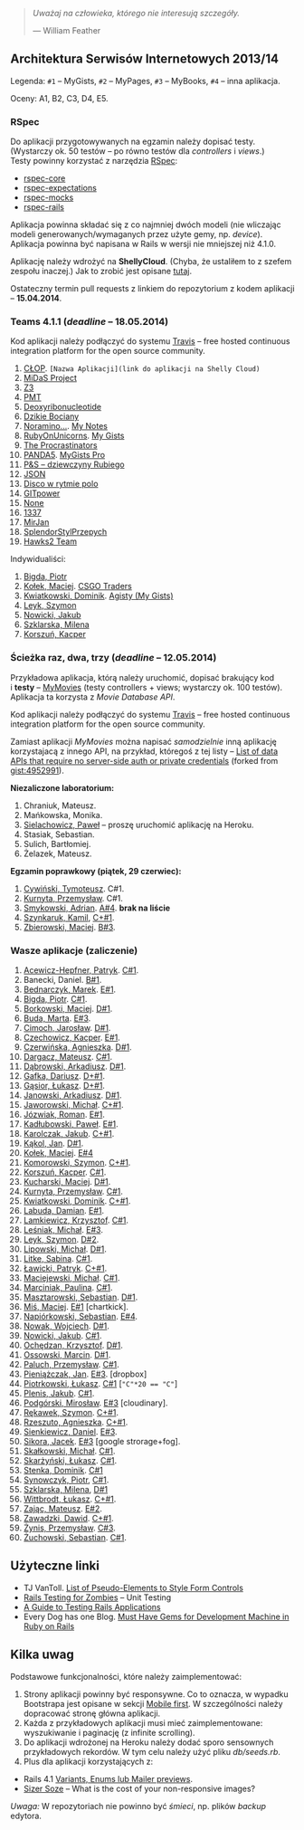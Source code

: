 > *Uważaj na człowieka, którego nie interesują szczegóły.*
>
> — William Feather


## Architektura Serwisów Internetowych 2013/14

Legenda: `#1` – MyGists, `#2` – MyPages, `#3` – MyBooks, `#4` – inna aplikacja.

Oceny: A1, B2, C3, D4, E5.


### RSpec

Do aplikacji przygotowywanych na egzamin należy dopisać testy.<br>
(Wystarczy ok. 50 testów – po równo testów dla *controllers* i *views*.)<br>
Testy powinny korzystać z narzędzia [RSpec](http://rspec.info/):

- [rspec-core](https://github.com/rspec/rspec-core)
- [rspec-expectations](https://github.com/rspec/rspec-expectations)
- [rspec-mocks](https://github.com/rspec/rspec-mocks)
- [rspec-rails](https://github.com/rspec/rspec-rails)

Aplikacja powinna składać się z co najmniej dwóch modeli (nie wliczając
modeli generowanych/wymaganych przez użyte gemy, np. *device*).
Aplikacja powinna być napisana w Rails w wersji nie mniejszej niż 4.1.0.

Aplikację należy wdrożyć na **ShellyCloud**.
(Chyba, że ustaliłem to z szefem zespołu inaczej.)
Jak to zrobić jest opisane [tutaj](https://github.com/rails4/my_gists).

Ostateczny termin pull requests z linkiem do repozytorium
z kodem aplikacji – **15.04.2014**.


### Teams 4.1.1 (*deadline* – 18.05.2014)

Kod aplikacji należy podłączyć do systemu [Travis](https://travis-ci.org/) –
free hosted continuous integration platform for the open source community.

1. [CŁOP](https://github.com/kipperek/RailsExam). `[Nazwa Aplikacji](link do aplikacji na Shelly Cloud)`
1. [MiDaS Project](https://github.com/henio180/EduWords)
1. [Z3](https://github.com/zajacmp3/RailsExam)
1. [PMT](https://github.com/Macio1992/rubyOnRailsProject)
1. [Deoxyribonucleotide](https://github.com/MacMisDev/karczma)
1. [Dzikie Bociany](https://github.com/Zhukovo/RoR-Egzamin)
1. [Noramino…](https://github.com/Bllade/ASI_exam.git). [My Notes](http://notes-exam.shellyapp.com)
1. [RubyOnUnicorns](https://github.com/KLamkiewicz/RubyOnUnicorns). [My Gists](http://rubyonunicorns.shellyapp.com)
1. [The Procrastinators](https://github.com/mbuda/RailsGroupProject)
1. [PANDA5](https://github.com/lipek92/PANDA5). [MyGists Pro](http://panda5.shellyapp.com)
1. [P&S – dziewczyny Rubiego](https://github.com/MPaulina/AplikacjaASI)
1. [JSON](https://github.com/gruchanet/snippeter_on_steroids)
1. [Disco w rytmie polo](https://github.com/kpawel-29/Disco-w-rytmie-polo)
1. [GITpower](https://github.com/mbednarczyk/asiegzamin)
1. [None](https://github.com/kaka2991/my_gists)
1. [1337](https://github.com/YoungCoder/1337/)
1. [MirJan](https://github.com/Pelen/mirjan)
1. [SplendorStylPrzepych](https://github.com/lukasz978/splendor)
1. [Hawks2 Team](https://github.com/szykom/AsiYT)

Indywidualiści:

1. [Bigda, Piotr](https://github.com/CoJaTutajRobie/egzamin)
1. [Kołek, Maciej](https://bitbucket.org/ferus/csgotraders). [CSGO Traders](http://beta.csgotraders.net)
1. [Kwiatkowski, Dominik](https://github.com/Kalumniatoris/railsy). [Agisty (My Gists)](http://agisty.shellyapp.com)
1. [Leyk, Szymon](https://github.com/leyas/rails-exam)
1. [Nowicki, Jakub](https://github.com/jnowicki/rails-ASI)
1. [Szklarska, Milena](https://github.com/madebytechnology/RailsAppExam)
1. [Korszuń, Kacper](https://github.com/gathaspar/RailsApp2)


### Ścieżka raz, dwa, trzy (*deadline* – 12.05.2014)

Przykładowa aplikacja, którą należy uruchomić, dopisać brakujący kod
i **testy** – [MyMovies](https://github.com/rails4/my_movies)
(testy controllers + views; wystarczy ok. 100 testów).
Aplikacja ta korzysta z *Movie Database API*.

Kod aplikacji należy podłączyć do systemu [Travis](https://travis-ci.org/) –
free hosted continuous integration platform for the open source community.

Zamiast aplikacji *MyMovies* można napisać *samodzielnie* inną aplikację
korzystajacą z innego API, na przykład, któregoś z tej listy –
[List of data APIs that require no server-side auth or private credentials](https://gist.github.com/wbzyl/9989677)
(forked from [gist:4952991](https://gist.github.com/afeld/4952991)).

**Niezaliczone laboratorium:**

1. Chraniuk, Mateusz.
1. Mańkowska, Monika.
1. [Sielachowicz, Paweł](https://github.com/psielachowicz/My_movies) – proszę uruchomić aplikację na Heroku.
1. Stasiak, Sebastian.
1. Sulich, Bartłomiej.
1. Żelazek, Mateusz.

**Egzamin poprawkowy (piątek, 29 czerwiec):**

1. [Cywiński, Tymoteusz](https://github.com/tcywinski/my_movies_123). C#1.
1. [Kurnyta, Przemysław](https://github.com/pkurnyta/exam). C#1.
1. [Smykowski, Adrian](https://github.com/FiskSMK/ASI). [A#4](http://vanfisk.herokuapp.com). **brak na liście**
1. [Szynkaruk, Kamil](https://github.com/ferocis/my_gists), [C+#1](http://zaliczenie.herokuapp.com/).
1. [Zbierowski, Maciej](https://github.com/Macio1992/myBooks). [B#3](http://my-books-macio1992.herokuapp.com/).


### Wasze aplikacje (zaliczenie)

1. [Acewicz-Hepfner, Patryk](https://github.com/pacewicz/my_gists). [C#1](http://mygists-pa.herokuapp.com).
1. Banecki, Daniel. [B#1](http://filmotekaczlowieka.herokuapp.com/).
1. [Bednarczyk, Marek](https://github.com/mbednarczyk/my_gists_reedit). [E#1](http://mygistsmbednarczyk.herokuapp.com).
1. [Bigda, Piotr](https://github.com/CoJaTutajRobie/ruby). [C#1](http://nowyprojekt123.herokuapp.com).
1. [Borkowski, Maciej](https://github.com/borek199/my_gists). [D#1](http://mygistsmborkowski.herokuapp.com).
1. [Buda, Marta](https://github.com/mbuda/reviewIt). [E#3](http://books-review.herokuapp.com).
1. [Cimoch, Jarosław](https://github.com/jcimoch/mygists). [D#1](http://jcimoch-my-gists.herokuapp.com/).
1. [Czechowicz, Kacper](https://github.com/kipperek/Rails-FirstApp). [E#1](http://kczechowicz-gists.herokuapp.com).
1. [Czerwińska, Agnieszka](https://github.com/aczerwinska/my_gists). [D#1](http://gistmys.herokuapp.com/).
1. [Dargacz, Mateusz](https://github.com/mateuszdargacz/md_gists). [C#1](http://asi-mdargacz.herokuapp.com/).
1. [Dąbrowski, Arkadiusz](https://github.com/ArkadiuszD/Wpisy). [D#1](http://kolejnedziadostwo.herokuapp.com/).
1. [Gafka, Dariusz](https://github.com/dgafka/my_gists). [D+#1](http://evening-everglades-2118.herokuapp.com).
1. [Gąsior, Łukasz](https://github.com/lukgas6/projekt-asi). [D+#1](http://lgasior-gists.herokuapp.com/).
1. [Janowski, Arkadiusz](https://github.com/janusy/my_gists). [D#1](http://janusygists.herokuapp.com).
1. [Jaworowski, Michał](https://github.com/kropeq/my-gist). [C+#1](http://jaworgists.herokuapp.com).
1. [Józwiak, Roman](https://github.com/gruchanet/snippeter). [E#1](http://snippeter-app.herokuapp.com).
1. [Kadłubowski, Paweł](https://github.com/kpawel-29/my_gists_with_bootstrap). [E#1](http://gistmaster.herokuapp.com).
1. [Karolczak, Jakub](https://github.com/Taureli/MyGists). [C+#1](http://mygists-jkarolczak.herokuapp.com).
1. [Kąkol, Jan](https://github.com/jankkol/ruby_gist). [D#1](http://jankkolgists.herokuapp.com).
1. [Kołek, Maciej](https://bitbucket.org/ferus/csgotraders). [E#4](http://beta.csgotraders.net)
1. [Komorowski, Szymon](https://github.com/szykom/asi-my-gists). [C+#1](http://szykom-my-gists.herokuapp.com).
1. [Korszuń, Kacper](https://github.com/gathaspar/RailsGistProject). [C#1](http://stark-beyond-9781.herokuapp.com).
1. [Kucharski, Maciej](https://github.com/Maciekek/my-gists2). [D#1](http://my-gists.herokuapp.com).
1. [Kurnyta, Przemysław](https://github.com/pkurnyta/my_gists). [C#1](http://pk-gists.herokuapp.com/).
1. [Kwiatkowski, Dominik](https://github.com/Kalumniatoris/asip1). [C+#1](http://agisty123.herokuapp.com).
1. [Labuda, Damian](https://github.com/kaka2991/my_gists). [E#1](http://damlab.herokuapp.com).
1. [Lamkiewicz, Krzysztof](https://github.com/KLamkiewicz/RubyGist). [C#1](http://mojegisty.herokuapp.com).
1. [Leśniak, Michał](https://github.com/mlesniak91/my_notes). [E#3](http://mlesniak.herokuapp.com/notes).
1. [Leyk, Szymon](https://github.com/leyas/rails-app). [D#2](http://sl-gists.herokuapp.com/).
1. [Lipowski, Michał](https://github.com/lipek92/my_gists). [D#1](http://mygistsmlipowski.herokuapp.com).
1. [Litke, Sabina](https://github.com/SabinaL/my_gists). [C#1](http://gists.herokuapp.com/).
1. [Ławicki, Patryk](https://github.com/true-or-false/myBinaries). [C+#1](http://mybeanaries.herokuapp.com).
1. [Maciejewski, Michał](https://github.com/mmaciejewski/my_gists_rework). [C#1](http://mygistsrework.herokuapp.com).
1. [Marciniak, Paulina](https://github.com/MPaulina/my_gist). [C#1](http://asi-my-gist.herokuapp.com/).
1. [Masztarowski, Sebastian](https://github.com/Bllade/Gisty). [D#1](http://smasztarowskigists.herokuapp.com).
1. [Miś, Maciej](https://github.com/MacMisDev/gists). [E#1](http://mmgists.heroku.com) [chartkick].
1. [Napiórkowski, Sebastian](https://github.com/sebnapi/my_yachts/). [E#4](http://my-yachts.herokuapp.com).
1. [Nowak, Wojciech](https://github.com/YoungCoder/railsgists). [D#1](http://djangoisbetterthanrails.herokuapp.com).
1. [Nowicki, Jakub](https://github.com/jnowicki/rails-myGists). [C#1](http://just-some-gists.herokuapp.com).
1. [Ochędzan, Krzysztof](https://github.com/Krzychuuu/Ruby). [D#1](http://kochedzan.herokuapp.com).
1. [Ossowski, Marcin](https://github.com/mossowski/my_gists). [D#1](http://mossowski-gists.herokuapp.com).
1. [Paluch, Przemysław](https://github.com/Zhukovo/My_gists-Ruby-on-Rails/tree/production). [C#1](http://notateczki.herokuapp.com).
1. [Pieniążczak, Jan](https://github.com/Pelen/books2). [E#3](http://pelen.herokuapp.com). [dropbox]
1. [Piotrkowski, Łukasz](https://github.com/pietrakkk/gists). [C#1](http://lpiotrkowski-gists.herokuapp.com/) [`"C"*20 == "C"`]
1. [Plenis, Jakub](https://github.com/novalien/Aplikacje-zadanie-1). [C#1](http://mojezadania.herokuapp.com).
1. [Podgórski, Mirosław](https://github.com/ziomski/my_books). [E#3](http://ziomski.herokuapp.com) [cloudinary].
1. [Rękawek, Szymon](https://github.com/waveq/MyGists). [C+#1](http://mygistsszymonrekawek.herokuapp.com).
1. [Rzeszuto, Agnieszka](https://github.com/arzsz/my_gists). [C+#1](http://fast-beach-4233.herokuapp.com/gists).
1. [Sienkiewicz, Daniel](https://github.com/henio180/asisecond). [E#3](http://asisecond.herokuapp.com).
1. [Sikora, Jacek](https://github.com/jaresh/my_videos). [E#3](http://jsvideos.herokuapp.com) [google strorage+fog].
1. [Skałkowski, Michał](https://github.com/Michaldwadwa/projekt1-rails). [C#1](http://projekcik1.herokuapp.com).
1. [Skarżyński, Łukasz](https://github.com/LukSkarDev/railsapp). [C#1](http://lsgists.herokuapp.com/gists).
1. [Stenka, Dominik](https://github.com/ddstenka/my_gists). [C#1](http://rubyongist.herokuapp.com/)
1. [Synowczyk, Piotr](https://github.com/psynowczyk/MyGists), [C#1](http://psgists.herokuapp.com/).
1. [Szklarska, Milena](https://github.com/madebytechnology/Gists), [D#1](http://mygistsapp.herokuapp.com/)
1. [Wittbrodt, Łukasz](https://github.com/lukasz978/my_gists). [C+#1](http://lrails.herokuapp.com/).
1. [Zając, Mateusz](https://github.com/zajacmp3/RubyOnRails-Informatyka-). [E#2](http://www.rails.zajacmp3.pl).
1. [Zawadzki, Dawid](https://github.com/ghost717/my_gists). [C+#1](http://dzawadzki-app.herokuapp.com).
1. [Żynis, Przemysław](https://github.com/Zynio/MyBooks.git). [C#3](http://managerstore.herokuapp.com).
1. [Żuchowski, Sebastian](https://github.com/modziek/project_ruby). [C#1](http://maniana.herokuapp.com//).


## Użyteczne linki

* TJ VanToll.
  [List of Pseudo-Elements to Style Form Controls](http://tjvantoll.com/2013/04/15/list-of-pseudo-elements-to-style-form-controls/)
* [Rails Testing for Zombies](https://www.codeschool.com/courses/rails-testing-for-zombies) –
  Unit Testing
* [A Guide to Testing Rails Applications](http://edgeguides.rubyonrails.org/testing.html)
* Every Dog has one Blog.
  [Must Have Gems for Development Machine in Ruby on Rails](http://www.codebeerstartups.com/2013/04/must-have-gems-for-development-machine-in-ruby-on-rails)


## Kilka uwag

Podstawowe funkcjonalności, które należy zaimplementować:

1. Strony aplikacji powinny być responsywne.
Co to oznacza, w wypadku Bootstrapa jest opisane w sekcji
[Mobile first](http://getbootstrap.com/css/#overview-mobile).
W szczególności należy dopracować stronę główna aplikacji.
2. Każda z przykładowych aplikacji musi mieć zaimplementowane:
wyszukiwanie i paginację (z infinite scrolling).
3. Do aplikacji wdrożonej na Heroku należy dodać sporo
sensownych przykładowych rekordów. W tym celu należy użyć
pliku *db/seeds.rb*.
4. Plus dla aplikacji korzystających z:
  - Rails 4.1 [Variants, Enums lub Mailer previews](http://weblog.rubyonrails.org/2014/4/8/Rails-4-1/).
  - [Sizer Soze](http://sizersoze.org/) – What is the cost of your non-responsive images?

*Uwaga:* W repozytoriach nie powinno być *śmieci*, np.
plików *backup* edytora.
